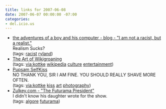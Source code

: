 ```yaml
---
title: links for 2007-06-08
date: 2007-06-07 00:00:00 -07:00
categories:
- del.icio.us
---
```


<ul class="delicious">
    <li>
        <div class="delicious-link"><a href="http://www.aboyandhiscomputer.com/show.php?ItemID=3364">the adventures of a boy and his computer - blog - "I am not a racist, but a realist."</a></div>
        <div class="delicious-extended">Realism Sucks?</div>
        <div class="delicious-tags">(tags: <a href="http://del.icio.us/torrez/racist">racist</a> <a href="http://del.icio.us/torrez/ryland">ryland</a>)</div>
    </li>
    <li>
        <div class="delicious-link"><a href="http://www.somethingawful.com/d/news/wikigroaning.php">The Art of Wikigroaning</a></div>
        <div class="delicious-tags">(tags: <a href="http://del.icio.us/torrez/via:kottke">via:kottke</a> <a href="http://del.icio.us/torrez/wikipedia">wikipedia</a> <a href="http://del.icio.us/torrez/culture">culture</a> <a href="http://del.icio.us/torrez/entertainment">entertainment</a>)</div>
    </li>
    <li>
        <div class="delicious-link"><a href="http://pupsam.free.fr/diaporama.php">Pupsam SelfKiss</a></div>
        <div class="delicious-extended">NO THANK YOU, SIR I AM FINE. YOU SHOULD REALLY SHAVE MORE OFTEN.</div>
        <div class="delicious-tags">(tags: <a href="http://del.icio.us/torrez/via:kottke">via:kottke</a> <a href="http://del.icio.us/torrez/kiss">kiss</a> <a href="http://del.icio.us/torrez/art">art</a> <a href="http://del.icio.us/torrez/photography">photography</a>)</div>
    </li>
    <li>
        <div class="delicious-link"><a href="http://www.zulkey.com/2007/06/a_cool_truelife_story_from_my.php">Zulkey.com - "The Futurama President"</a></div>
        <div class="delicious-extended">I didn't know his daughter wrote for the show.</div>
        <div class="delicious-tags">(tags: <a href="http://del.icio.us/torrez/algore">algore</a> <a href="http://del.icio.us/torrez/futurama">futurama</a>)</div>
    </li>
</ul>
